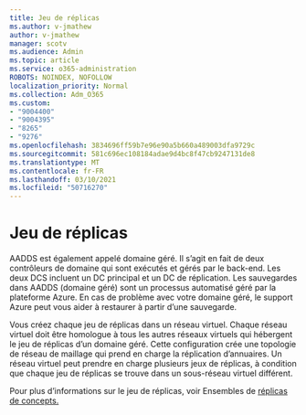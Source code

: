 ```yaml
---
title: Jeu de réplicas
ms.author: v-jmathew
author: v-jmathew
manager: scotv
ms.audience: Admin
ms.topic: article
ms.service: o365-administration
ROBOTS: NOINDEX, NOFOLLOW
localization_priority: Normal
ms.collection: Adm_O365
ms.custom:
- "9004400"
- "9004395"
- "8265"
- "9276"
ms.openlocfilehash: 3834696ff59b7e96e90a5b660a489003dfa9729c
ms.sourcegitcommit: 581c696ec108184adae9d4bc8f47cb9247131de8
ms.translationtype: MT
ms.contentlocale: fr-FR
ms.lasthandoff: 03/10/2021
ms.locfileid: "50716270"
---
```

# <a name="replica-set"></a>Jeu de réplicas

AADDS est également appelé domaine géré. Il s’agit en fait de deux contrôleurs de domaine qui sont exécutés et gérés par le back-end. Les deux DCS incluent un DC principal et un DC de réplication. Les sauvegardes dans AADDS (domaine géré) sont un processus automatisé géré par la plateforme Azure. En cas de problème avec votre domaine géré, le support Azure peut vous aider à restaurer à partir d’une sauvegarde.

Vous créez chaque jeu de réplicas dans un réseau virtuel. Chaque réseau virtuel doit être homologue à tous les autres réseaux virtuels qui hébergent le jeu de réplicas d’un domaine géré. Cette configuration crée une topologie de réseau de maillage qui prend en charge la réplication d’annuaires. Un réseau virtuel peut prendre en charge plusieurs jeux de réplicas, à condition que chaque jeu de réplicas se trouve dans un sous-réseau virtuel différent.

Pour plus d’informations sur le jeu de réplicas, voir Ensembles de [réplicas de concepts.](https://docs.microsoft.com/azure/active-directory-domain-services/concepts-replica-sets)
